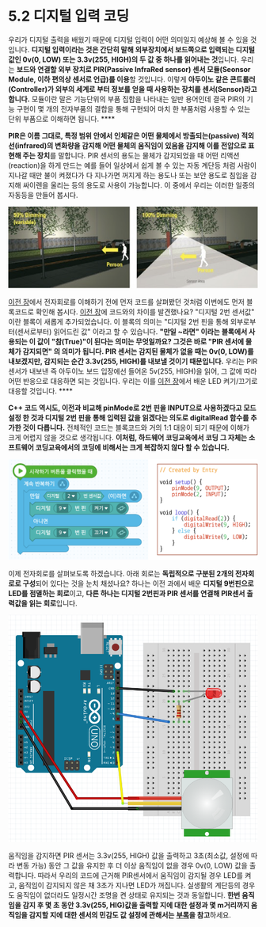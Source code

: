 # 5.2 디지털 입력 코딩

우리가 디지털 출력을 배웠기 때문에 디지털 입력이 어떤 의미일지 예상해 볼 수 있을 것입니다. **디지털 입력이라는 것은 간단히 말해 외부장치에서 보드쪽으로 입력되는 디지털 값인 0v\(0, LOW\) 또는 3.3v\(255, HIGH\)의 두 값 중 하나를 읽어내는 것**입니다. 우리는 **보드와 연결할 외부 장치로 PIR\(Passive InfraRed sensor\) 센서 모듈\(Seonsor Module, 이하 편의상 센서로 언급\)를 이용**할 것입니다. 이렇게 **아두이노 같은 콘트롤러\(Controller\)가 외부의 세계로 부터 정보를 얻을 때 사용하는 장치를 센서\(Sensor\)라고 합니다.** 모듈이란 말은 기능단위의 부품 집합을 나타내는 일반 용어인데 결국 PIR의 기능 구현이 몇 개의 전자부품의 결합을 통해 구현되어 마치 한 부품처럼 사용할 수 있는 단위 부품으로 이해하면 됩니다. ****

**PIR은 이름 그대로, 특정 범위 안에서 인체같은 어떤 물체에서 방출되는\(passive\) 적외선\(infrared\)의 변화량을 감지해 어떤 물체의 움직임이 있음을 감지해 이를 전압으로 표현해 주는 장치**를 말합니다. PIR 센서의 용도는 물체가 감지되었을 때 어떤 리액션\(reaction\)을 하게 만드는 예를 들어 일상에서 쉽게 볼 수 있는 자동 계단등 처럼 사람이 지나갈 때만 불이 켜졌다가 다 지나가면 꺼지게 하는 용도나 또는 보안 용도로 침입을 감지해 싸이렌을 울리는 등의 용도로 사용이 가능합니다. 이 중에서 우리는 이러한 일종의 자동등을 만들어 봅시다.

![](../.gitbook/assets/image%20%2828%29.png)

[이전 장](digital_output.md)에서 전자회로를 이해하기 전에 먼저 코드를 살펴봤던 것처럼 이번에도 먼저 블록코드로 확인해 봅시다. [이전 장](digital_output.md)에 코드와의 차이를 발견했나요? "디지털 2번 센서값" 이란 블록이 새롭게 추가되었습니다. 이 블록의 의미는 "디지털 2번 핀을 통해 외부로부터\(센서로부터\) 읽어드린 값" 이라고 할 수 있습니다. **"만일 ~라면" 이라는 블록에서 사용되는 이 값이 "참\(True\)"이 된다는 의미는 무엇일까요? 그것은 바로  "PIR 센서에 물체가 감지되면" 의 의미가 됩니다. PIR 센서는 감지된 물체가 없을 때는 0v\(0, LOW\)를 내보겠지만, 감지되는 순간 3.3v\(255, HIGH\)를 내보낼 것이기 때문입니다.** 우리는 PIR센서가 내보낸 즉 아두이노 보드 입장에선 들어온 5v\(255, HIGH\)을 읽어, 그 값에 따라 어떤 반응으로 대응하면 되는 것입니다. 우리는 이를 [이전 장](digital_output.md)에서 배운 LED 켜기/끄기로 대응할 것입니다. ****

**C++ 코드 역시도, 이전과 비교해 pinMode로 2번 핀을 INPUT으로  사용하겠다고 모드설정 한 것과 디지털 2번 핀을 통해 입력된 값을 읽겠다는 의도로 digitalRead 함수를 추가한 것이 다릅니다.** 전체적인 코드는 블록코드와 거의 1:1 대응이 되기 때문에 이해가 크게 어렵지 않을 것으로 생각됩니다. **이처럼, 하드웨어 코딩교육에서 코딩 그 자체는 소프트웨어 코딩교육에서의 코딩에 비해서는 크게 복잡하지 않다 할 수 있습니다.**

![](../.gitbook/assets/image%20%2827%29.png)

이제 전자회로를 살펴보도록 하겠습니다. 아래 회로는 **독립적으로 구분된 2개의 전자회로로 구성**되어 있다는 것을 눈치 채셨나요? 하나는 이전 과에서 배운 **디지털 9번핀으로 LED를 점멸하는 회로**이고, **다른 하나는 디지털 2번핀과 PIR 센서를 연결해 PIR센서 출력값을 읽는 회로**입니다. 

![](../.gitbook/assets/image%20%2824%29.png)

움직임을 감지하면 PIR 센서는 3.3v\(255, HIGH\) 값을 출력하고 3초\(최소값, 설정에 따라 변동 가능\) 동안 그 값을 유지한 후 더 이상 움직임이 없을 경우 0v\(0, LOW\) 값을 출력합니다. 따라서 우리의 코드에 근거해 PIR센서에서 움직임이 감지될 경우 LED를 켜고, 움직임이 감지되지 않은 채 3초가 지나면 LED가 꺼집니다. 실생활의 계단등의 경우도 움직임이 없더라도 일정시간 조명을 켠 상태로 유지되는 것과 동일합니다. **한번 움직임을 감지 후 몇 초 동안 3.3v\(255, HIG\)값을 출력할 지에 대한 설정과 몇 m거리까지 움직임을 감지할 지에 대한 센서의 민감도 값 설정에 관해서는** [**부록**](../appendix/pir_sensor.md)**을 참고**하세요. 

